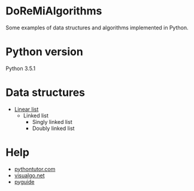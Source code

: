 # DoReMiAlgorithms

Some examples of data structures and algorithms implemented in Python.

# Python version

Python 3.5.1

# Data structures

- [Linear list](https://github.com/ip404/DoReMiAlgorithms/tree/master/Code/data_structures/linear_list)
    - Linked list
        - Singly linked list
        - Doubly linked list

# Help

- [pythontutor.com](http://www.pythontutor.com/)
- [visualgo.net](https://visualgo.net/en)
- [pyguide](https://google.github.io/styleguide/pyguide.html)